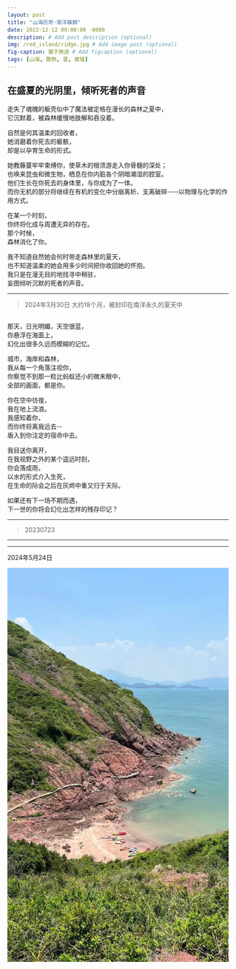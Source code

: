 ```yaml
---
layout: post
title: "山海历奇·南洋雜錦"
date: 2022-12-12 09:00:00 -0000
description: # Add post description (optional)
img: /red_island/ridge.jpg # Add image post (optional)
fig-caption: 摄于旅途 # Add figcaption (optional)
tags: [山海, 酷熱, 雲, 廢墟]
---
```


## 在盛夏的光阴里，倾听死者的声音

走失了魂魄的躯壳似中了魔法被定格在漫长的森林之夏中，<br>
它沉默着，被森林缓慢地肢解和吞没着。<br>

自然是何其温柔的回收者，<br>
她消磨着你死去的躯骸，<br>
却是以孕育生命的形式。<br>

她教藤蔓牢牢束缚你，使草木的根须游走入你骨髓的深处；<br>
也唤来昆虫和微生物，栖息在你内脏各个阴暗潮湿的腔室。<br>
他们生长在你死去的身体里，与你成为了一体。<br>
而你无机的部分将继续在有机的变化中分崩离析、支离破碎----以物理与化学的作用方式。<br>

在某一个时刻，<br>
你终将化成与周遭无异的存在。<br>
那个时候，<br>
森林消化了你。<br>

我不知道自然她会何时带走森林里的夏天，<br>
也不知道温柔的她会用多少时间把你收回她的怀抱。<br>
我只是在漫无目的地找寻中稍驻，<br>
妄图倾听沉默的死者的声音。<br>

---
>2024年3月30日
>大约18个月，被封印在南洋永久的夏天中


## 

那天，日光明媚，天空很蓝，<br>
你悬浮在海面上，<br>
幻化出很多久远而模糊的记忆。<br>

城市，海岸和森林，<br>
我从每一个角落注视你，<br>
你察觉不到那一粒比蚂蚁还小的微末眼中，<br>
全部的画面，都是你。<br>

你在空中彷徨，<br>
我在地上流浪。<br>
我感知着你，<br>
而你终将离我远去-- <br>
盾入到你注定的宿命中去。 <br>

我目送你离开，<br>
在我视野之外的某个遥远时刻，<br>
你会落成雨，<br>
以水的形式介入生死，<br>
在生命的际会之后在灰烬中重又归于天际。<br>

如果还有下一场不期而遇，<br>
下一世的你将会幻化出怎样的残存印记？<br>

---
>20230723
---------------------


---
2024年5月24日 <br>

![](/img/red_island/boat.jpg)








